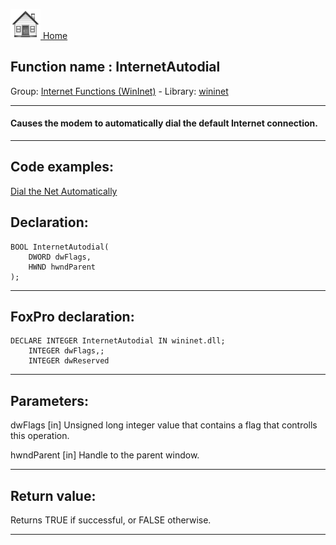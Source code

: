 [<img src="../../images/home.png"> Home ](https://github.com/VFPX/Win32API)  

## Function name : InternetAutodial
Group: [Internet Functions (WinInet)](../../functions_group.md#Internet_Functions_(WinInet))  -  Library: [wininet](../../Libraries.md#wininet)  
***  


#### Causes the modem to automatically dial the default Internet connection.
***  


## Code examples:
[Dial the Net Automatically](../../samples/sample_140.md)  

## Declaration:
```foxpro  
BOOL InternetAutodial(
	DWORD dwFlags,
    HWND hwndParent
);  
```  
***  


## FoxPro declaration:
```foxpro  
DECLARE INTEGER InternetAutodial IN wininet.dll;
	INTEGER dwFlags,;
	INTEGER dwReserved  
```  
***  


## Parameters:
dwFlags
[in] Unsigned long integer value that contains a flag that controlls this operation. 

hwndParent
[in] Handle to the parent window.  
***  


## Return value:
Returns TRUE if successful, or FALSE otherwise.  
***  

